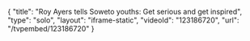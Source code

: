 {
    "title": "Roy Ayers tells Soweto youths: Get serious and get inspired",
    "type": "solo",
    "layout": "iframe-static",
    "videoId": "123186720",
    "url": "\/tvpembed\/123186720"
}